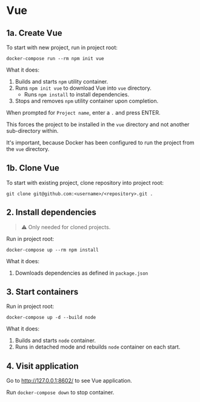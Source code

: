 # Vue

## 1a. Create Vue

To start with new project, run in project root:

```
docker-compose run --rm npm init vue
```

What it does:

1. Builds and starts `npm` utility container.
2. Runs `npm init vue` to download Vue into `vue` directory.
   - Runs `npm install` to install dependencies. 
3. Stops and removes `npm` utility container upon completion.

When prompted for `Project name`, enter a `.` and press ENTER.

This forces the project to be installed in the `vue` directory and not another sub-directory within.

It's important, because Docker has been configured to run the project from the `vue` directory.

## 1b. Clone Vue

To start with existing project, clone repository into project root:

```
git clone git@github.com:<username>/<repository>.git .
```

## 2. Install dependencies

> ⚠️ Only needed for cloned projects.

Run in project root:

```
docker-compose up --rm npm install
```

What it does:

1. Downloads dependencies as defined in `package.json`

## 3. Start containers

Run in project root:

```
docker-compose up -d --build node
```

What it does:

1. Builds and starts `node` container.
2. Runs in detached mode and rebuilds `node` container on each start.

## 4. Visit application

Go to http://127.0.0.1:8602/ to see Vue application.

Run `docker-compose down` to stop container.
